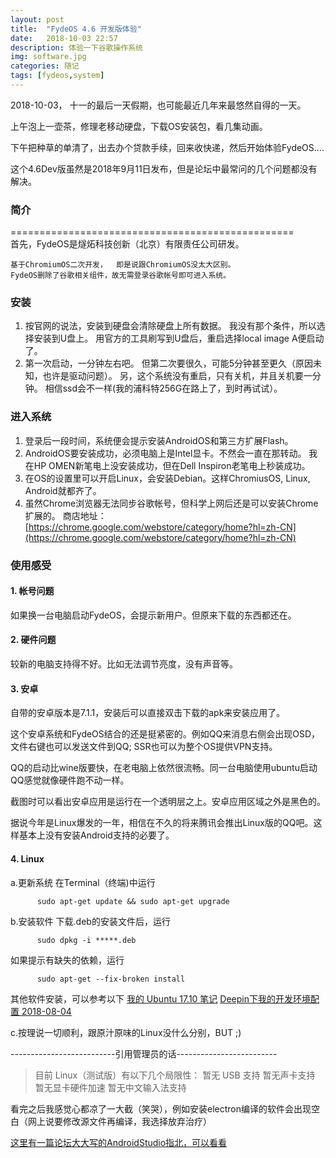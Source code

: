 ```yaml
---
layout: post
title:  "FydeOS 4.6 开发版体验"
date:   2018-10-03 22:57
description: 体验一下谷歌操作系统
img: software.jpg 
categories: 随记
tags: [fydeos,system]
---
```


2018-10-03， 十一的最后一天假期，也可能最近几年来最悠然自得的一天。

上午泡上一壶茶，修理老移动硬盘，下载OS安装包，看几集动画。

下午把种草的单清了，出去办个贷款手续，回来收快递，然后开始体验FydeOS....

这个4.6Dev版虽然是2018年9月11日发布，但是论坛中最常问的几个问题都没有解决。

### 简介  
=================================================  
    首先，FydeOS是燧炻科技创新（北京）有限责任公司研发。

    基于ChromiumOS二次开发，  即是说跟ChromiumOS没太大区别。
    FydeOS删除了谷歌相关组件，故无需登录谷歌帐号即可进入系统。
    
### 安装  
1. 按官网的说法，安装到硬盘会清除硬盘上所有数据。
    我没有那个条件，所以选择安装到U盘上。
    用官方的工具刷写到U盘后，重启选择local image A便启动了。
2. 第一次启动，一分钟左右吧。
    但第二次要很久，可能5分钟甚至更久（原因未知，也许是驱动问题）。
    另，这个系统没有重启，只有关机，并且关机要一分钟。
    相信ssd会不一样(我的浦科特256G在路上了，到时再试试）。

### 进入系统  
1. 登录后一段时间，系统便会提示安装AndroidOS和第三方扩展Flash。
2. AndroidOS要安装成功，必须电脑上是Intel显卡。不然会一直在那转动。
    我在HP OMEN新笔电上没安装成功，但在Dell Inspiron老笔电上秒装成功。
3. 在OS的设置里可以开启Linux，会安装Debian。这样ChromiusOS, Linux, Android就都齐了。
4. 虽然Chrome浏览器无法同步谷歌帐号，但科学上网后还是可以安装Chrome扩展的。
   商店地址：[https://chrome.google.com/webstore/category/home?hl=zh-CN](https://chrome.google.com/webstore/category/home?hl=zh-CN)


### 使用感受  
#### 1. 帐号问题  
如果换一台电脑启动FydeOS，会提示新用户。但原来下载的东西都还在。
#### 2. 硬件问题  
较新的电脑支持得不好。比如无法调节亮度，没有声音等。
#### 3. 安卓  
自带的安卓版本是7.1.1，安装后可以直接双击下载的apk来安装应用了。

这个安卓系统和FydeOS结合的还是挺紧密的。例如QQ来消息右侧会出现OSD，文件右键也可以发送文件到QQ; SSR也可以为整个OS提供VPN支持。

QQ的启动比wine版要快，在老电脑上依然很流畅。同一台电脑使用ubuntu启动QQ感觉就像硬件跑不动一样。

截图时可以看出安卓应用是运行在一个透明层之上。安卓应用区域之外是黑色的。

据说今年是Linux爆发的一年，相信在不久的将来腾讯会推出Linux版的QQ吧。这样基本上没有安装Android支持的必要了。

#### 4. Linux  
a.更新系统
在Terminal（终端)中运行
```
      sudo apt-get update && sudo apt-get upgrade
```
b.安装软件
下载.deb的安装文件后，运行
```
      sudo dpkg -i *****.deb
```
如果提示有缺失的依赖，运行
```
      sudo apt-get --fix-broken install
```

其他软件安装，可以参考以下
[我的 Ubuntu 17.10 笔记](https://www.jianshu.com/p/c8c3c172d0d4)
[Deepin下我的开发环境配置 2018-08-04](https://www.jianshu.com/p/3d752d1a7be3)

c.按理说一切顺利，跟原汁原味的Linux没什么分别，BUT ;)  

--------------------------引用管理员的话-------------------------

>目前 Linux（测试版）有以下几个局限性：
>    暂无 USB 支持
>    暂无声卡支持
>    暂无显卡硬件加速
>    暂无中文输入法支持

看完之后我感觉心都凉了一大截（笑哭），例如安装electron编译的软件会出现空白（网上说要修改源文件再编译，我选择放弃治疗）

[这里有一篇论坛大大写的AndroidStudio指北，可以看看](https://faq.fydeos.com/%E4%BD%BF%E7%94%A8%E6%8A%80%E5%B7%A7/crostini/%E5%9C%A8FydeOS%E4%B8%8B%E5%BC%80%E5%8F%91%E8%B0%83%E8%AF%95%E5%AE%89%E5%8D%93%E7%A8%8B%E5%BA%8F%E6%8C%87%E5%8C%97/)
